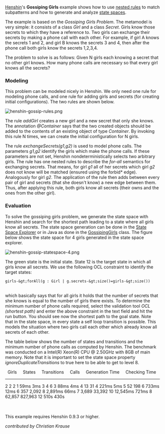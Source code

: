 [Henshin](Home "wikilink")\'s **Gossiping Girls** example shows how
to use [nested
rules](Henshin_Transformation_Meta-Model#Advanced_concepts:_Application_conditions_and_rule_nesting "wikilink")
to match subpatterns and how to generate and analyze [state
spaces](Henshin_Statespace_Explorer "wikilink").

The example is based on the *Gossiping Girls Problem*. The metamodel is
very simple: it consists of a class *Girl* and a class *Secret*. Girls
know those secrets to which they have a reference to. Two girls can
exchange their secrets by making a phone call with each other. For
example, if girl A knows the secrets 1 and 2, and girl B knows the
secrets 3 and 4, then after the phone call both girls know the secrets
1,2,3,4.

The problem to solve is as follows: Given N girls each knowing a secret
that no other girl knows. How many phone calls are necessary so that
every girl knows all the secrets?

### Modeling

This problem can be modeled nicely in Henshin. We only need one rule for
modeling phone calls, and one rule for adding girls and secrets (for
creating initial configurations). The two rules are shown below.

![](henshin-gossip-rules.png "henshin-gossip-rules.png")

The rule *addGirl* creates a new girl and a new secret that only she
knows. The annotation *\@Container* says that the two created objects
should be added to the contents of an existing object of type
*Container*. By invoking this rule N times, we can create the initial
configuration for N girls.

The rule *exchangeSecrets(g1,g2)* is used to model phone calls. The
parameters *g1,g2* identify the girls which make the phone calls. If
these parameters are not set, Henshin nondeterministically selects two
arbitrary girls. The rule has one nested rules to describe the *for-all*
semantics for exchanging secrets. That means, for girl *g1* all of her
secrets which girl *g2* does not know will be matched (ensured using the
forbid\* edge). Analogously for girl *g2*. The application of the rule
then adds between every pair of girl and secrets (that she doesn\'t
know) a new edge between them. Thus, after applying this rule, both
girls know all secrets (their owns and the ones from the other girl).

### Evaluation

To solve the gossiping girls problem, we generate the state space with
Henshin and search for the shortest path leading to a state where all
girls know all secrets. The state space generation can be done in the
[State Space
Explorer](http://wiki.eclipse.org/Henshin_Statespace_Explorer) or in
Java as done in the
[GossipingGirls](http://git.eclipse.org/c/henshin/org.eclipse.emft.henshin.git/tree/plugins/org.eclipse.emf.henshin.henshin-org/eclipse/emf/henshin/henshin-GossipingGirls.java)
class. The figure below shows the state space for 4 girls generated in
the state space explorer.

![](henshin-gossip-statespace-4.png "henshin-gossip-statespace-4.png")

The green state is the initial state. State 12 is the target state in
which all girls know all secrets. We use the following OCL constraint to
identify the target states:

    girls-&gt;forAll(g : Girl | g.secrets-&gt;size()=girls-&gt;size())

\
which basically says that for all girls it holds that the number of
secrets that she knows is equal to the number of girls there exists. To
determine the minimum number of phone calls required, select the
validation tool *OCL (shortest path)* and enter the above constraint in
the text field and hit the run button. You should see now the shortest
path to the goal state. Note that in the state space, in every state a
self loop transition is possible. This models the situation where two
girls call each other which already know all secrets of each other.

The table below shows the number of states and transitions and the
minimum number of phone calls as computed by Henshin. The benchmark was
conducted on a Intel(R) Xeon(R) CPU @ 2.50GHz with 8GB of main memory.
Note that it is important to set the state space property
*ignoreDuplicateTransitions* to true here to be able to get to level 8.

    Girls       States       Transitions       Calls       Generation Time       Checking Time  
  ----------- ------------ ----------------- ----------- --------------------- -------------------
  2           2            2                 1           59ms                  3ms
  3           4            6                 3           88ms                  4ms
  4           13           31                4           221ms                 5ms
  5           52           198               6           733ms                 12ms
  6           357          2,092             8           2,891ms               66ms
  7           3,689        33,392            10          12,545ms              721ms
  8           62,857       827,963           12          510s                  430s

\
\
This example requires Henshin 0.9.3 or higher.

*contributed by Christian Krause*


